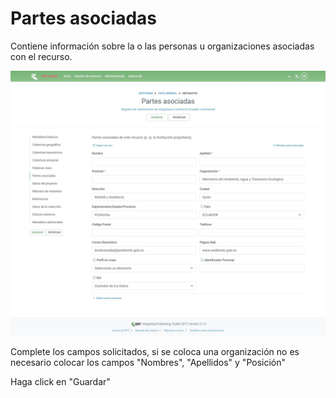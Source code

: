 # Partes asociadas

Contiene información sobre la o las personas u organizaciones asociadas con el recurso.&#x20;

![](<../../.gitbook/assets/image (1) (4).png>)

Complete los campos solicitados, si se coloca una organización no es necesario colocar los campos "Nombres", "Apellidos" y "Posición"&#x20;

Haga click en "Guardar"
